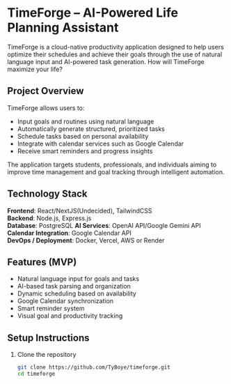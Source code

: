 # TimeForge – AI-Powered Life Planning Assistant

TimeForge is a cloud-native productivity application designed to help users optimize their schedules and achieve their goals through the use of natural language input and AI-powered task generation. How will TimeForge maximize your life?


## Project Overview

TimeForge allows users to:
- Input goals and routines using natural language
- Automatically generate structured, prioritized tasks
- Schedule tasks based on personal availability
- Integrate with calendar services such as Google Calendar
- Receive smart reminders and progress insights

The application targets students, professionals, and individuals aiming to improve time management and goal tracking through intelligent automation.


## Technology Stack

**Frontend**: React/NextJS(Undecided), TailwindCSS  
**Backend**: Node.js, Express.js  
**Database**: PostgreSQL 
**AI Services**: OpenAI API/Google Gemini API
**Calendar Integration**: Google Calendar API  
**DevOps / Deployment**: Docker, Vercel, AWS or Render  


## Features (MVP)

- Natural language input for goals and tasks  
- AI-based task parsing and organization  
- Dynamic scheduling based on availability  
- Google Calendar synchronization  
- Smart reminder system  
- Visual goal and productivity tracking  


## Setup Instructions

1. Clone the repository  
   ```bash
   git clone https://github.com/TyBoye/timeforge.git
   cd timeforge

